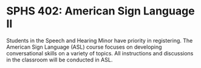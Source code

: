 # SPHS 402: American Sign Language II

Students in the Speech and Hearing Minor have priority in registering. The American Sign Language (ASL) course focuses on developing conversational skills on a variety of topics. All instructions and discussions in the classroom will be conducted in ASL.